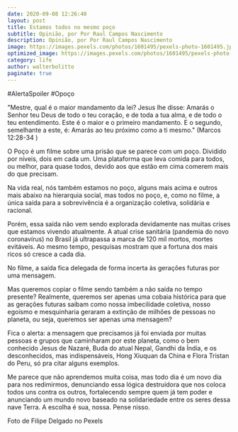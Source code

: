 ```yaml
---
date: 2020-09-08 12:26:40
layout: post
title: Estamos todos no mesmo poço
subtitle: Opinião, por Por Raul Campos Nascimento
description: Opinião, por Por Raul Campos Nascimento
image: https://images.pexels.com/photos/1601495/pexels-photo-1601495.jpeg
optimized_image: https://images.pexels.com/photos/1601495/pexels-photo-1601495.jpeg
category: life
author: walterbolitto
paginate: true
---
```


#AlertaSpoiler #Opoço

"Mestre, qual é o maior mandamento da lei? Jesus lhe disse: Amarás o Senhor teu Deus de todo o teu coração, e de toda a tua alma, e de todo o teu entendimento. Este é o maior e o primeiro mandamento. E o segundo, semelhante a este, é: Amarás ao teu próximo como a ti mesmo." (Marcos 12:28-34 )

O Poço é um filme sobre uma prisão que se parece com um poço. Dividido por níveis, dois em cada um. Uma plataforma que leva comida para todos, ou melhor, para quase todos, devido aos que estão em cima comerem mais do que precisam.

Na vida real, nós também estamos no poço, alguns mais acima e outros mais abaixo na hierarquia social, mas todos no poço, e, como no filme, a única saída para a sobrevivência é a organização coletiva, solidária e racional.

Porém, essa saída não vem sendo explorada devidamente nas muitas crises que estamos vivendo atualmente. A atual crise sanitária (pandemia do novo coronavírus) no Brasil já ultrapassa a marca de 120 mil mortos, mortes evitáveis. Ao mesmo tempo, pesquisas mostram que a fortuna dos mais ricos só cresce a cada dia.

No filme, a saída fica delegada de forma incerta às gerações futuras por uma mensagem.

Mas queremos copiar o filme sendo também a não saída no tempo presente? Realmente, queremos ser apenas uma cobaia histórica para que as gerações futuras saibam como nossa imbecilidade coletiva, nosso egoísmo e mesquinharia geraram a extinção de milhões de pessoas no planeta, ou seja, queremos ser apenas uma mensagem?

Fica o alerta: a mensagem que precisamos já foi enviada por muitas pessoas e grupos que caminharam por este planeta, como o bem conhecido Jesus de Nazaré, Buda do atual Nepal, Gandhi da Índia, e os desconhecidos, mas indispensáveis, Hong Xiuquan
da China e Flora Tristan do Peru, só pra citar alguns exemplos.

Me parece que não aprendemos muita coisa, mas todo dia é um novo dia para nos redimirmos, denunciando essa lógica destruidora que nos coloca todos uns contra os outros, fortalecendo sempre quem já  tem poder e anunciando um mundo novo baseado na solidariedade entre os seres dessa nave Terra. A escolha é sua, nossa. Pense nisso.

Foto de Filipe Delgado no Pexels
